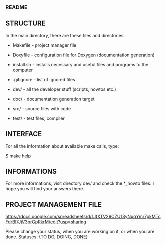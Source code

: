 ### README ###

## STRUCTURE ##
In the main directory, there are these files and directories:

- Makefile - project manager file
- Doxyfile - configuration file for Doxygen (documentation generation)
- install.sh - installs necessary and useful files and programs to the computer
- .gitignore - list of ignored files

- dev/ - all the developer stuff (scripts, howtos etc.)
- doc/ - documentation generation target
- src/ - source files with code
- test/ - test files, compiler

## INTERFACE ##
For all the information about available make calls, type:

$ make help

## INFORMATIONS ##
For more informations, visit directory dev/ and check the *_howto files. I
hope you will find your answers there.

## PROJECT MANAGEMENT FILE ##
https://docs.google.com/spreadsheets/d/1JtXTV29CZU13yNuqYmr7pkMTcFdrBl7JjV3prGpRkrM/edit?usp=sharing

Please change your status, when you are working on it, or when you are done. Statuses: {TO DO, DOING, DONE}